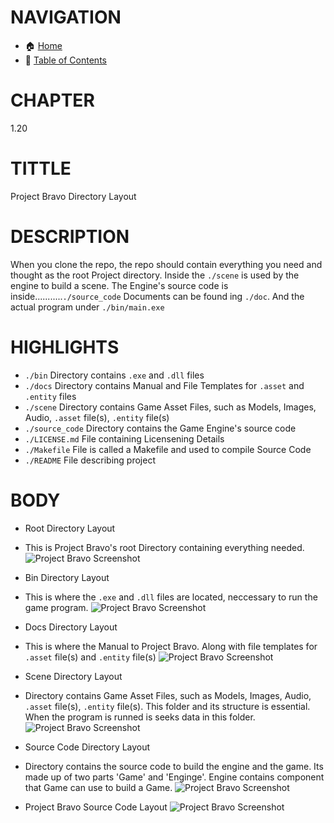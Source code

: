 # NAVIGATION
- 🏠 [Home](../../../README.md)
- 📖 [Table of Contents](../docs_Chapter_0.00_Welcome/doc_Chapter_0.10_Table_of_Contents.md)


# CHAPTER
1.20


# TITTLE
Project Bravo Directory Layout


# DESCRIPTION
When you clone the repo, the repo should contain everything you need and thought as the root Project directory. Inside the `./scene` is used by the engine to build a scene. The Engine's source code is inside...........`./source_code` Documents can be found ing `./doc`. And the actual program under `./bin/main.exe`

# HIGHLIGHTS
- `./bin` Directory contains `.exe` and `.dll` files
- `./docs` Directory contains Manual and File Templates for `.asset` and `.entity` files
- `./scene` Directory contains Game Asset Files, such as Models, Images, Audio, `.asset` file(s), `.entity` file(s)
- `./source_code` Directory contains the Game Engine's source code
- `./LICENSE.md` File containing Licensening Details
- `./Makefile` File is called a Makefile and used to compile Source Code
- `./README` File describing project

# BODY

- Root Directory Layout
- This is Project Bravo's root Directory containing everything needed.
![Project Bravo Screenshot](../../../docs/images/project_bravo_layout_directory.png "Project Bravo Screenshot")

- Bin Directory Layout
- This is where the `.exe` and `.dll` files are located, neccessary to run the game program.
![Project Bravo Screenshot](../../../docs/images/project_bravo_layout_directory_bin.png "Project Bravo Screenshot")

- Docs Directory Layout
- This is where the Manual to Project Bravo. Along with file templates for `.asset` file(s) and `.entity` file(s) 
![Project Bravo Screenshot](../../../docs/images/project_bravo_layout_directory_docs.png "Project Bravo Screenshot")

- Scene Directory Layout
- Directory contains Game Asset Files, such as Models, Images, Audio, `.asset` file(s), `.entity` file(s). This folder and its structure is essential. When the program is runned is seeks data in this folder. 
![Project Bravo Screenshot](../../../docs/images/project_bravo_layout_directory_scene.png "Project Bravo Screenshot")

- Source Code Directory Layout
- Directory contains the source code to build the engine and the game. Its made up of two parts 'Game' and 'Enginge'. Engine contains component that Game can use to build a Game. 
![Project Bravo Screenshot](../../../docs/images/project_bravo_layout_directory_source_code.png "Project Bravo Screenshot")

- Project Bravo Source Code Layout
![Project Bravo Screenshot](../../../docs/images/project_bravo_layout_source_code.png "Project Bravo Screeshot")
